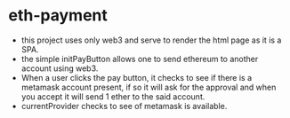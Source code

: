 # eth-payment
- this project uses only web3 and serve to render the html page as it is a SPA.
- the simple initPayButton allows one to send ethereum to another account using web3.
- When a user clicks the pay button, it checks to see if there is a metamask account present, if so it will ask for the approval and when you accept it will send 1 ether to the said account.
- currentProvider checks to see of metamask is available.
